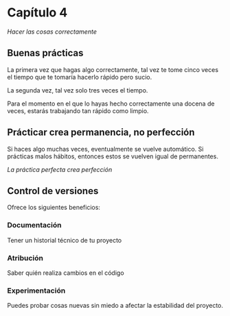 # Capítulo 4

*Hacer las cosas correctamente*

## Buenas prácticas

La primera vez que hagas algo correctamente, tal vez te tome cinco veces el tiempo que te tomaría hacerlo rápido pero sucio.

La segunda vez, tal vez solo tres veces el tiempo.

Para el momento en el que lo hayas hecho correctamente una docena de veces, estarás trabajando tan rápido como limpio.

## Prácticar crea permanencia, no perfección

Si haces algo muchas veces, eventualmente se vuelve automático. Si prácticas malos hábitos, entonces estos se vuelven igual de permanentes.

*La práctica perfecta crea perfección*

## Control de versiones

Ofrece los siguientes beneficios:

### Documentación

Tener un historial técnico de tu proyecto

### Atribución

Saber quién realiza cambios en el código

### Experimentación

Puedes probar cosas nuevas sin miedo a afectar la estabilidad del proyecto.
